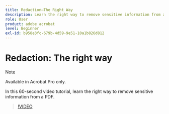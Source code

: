 ```yaml
---
title: Redaction—The Right Way
description: Learn the right way to remove sensitive information from a PDF
role: User
product: adobe acrobat
level: Beginner
exl-id: b958e3fc-679b-4d59-9e51-10a1b826d812
---
```

# Redaction: The right way

>[!NOTE]
>
>Available in Acrobat Pro only.

In this 60-second video tutorial, learn the right way to remove sensitive information from a PDF.

>[!VIDEO](https://video.tv.adobe.com/v/3411377?quality=12&learn=on&hidetitle=true)
